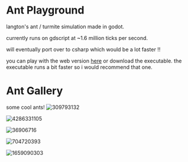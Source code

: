 # Ant Playground
langton's ant / turmite simulation made in godot.

currently runs on gdscript at ~1.6 million ticks per second.

will eventually port over to csharp which would be a lot faster !!

you can play with the web version [here](https://ant-playground.kziki.xyz/) or download the executable. the executable runs a bit faster so i would recommend that one.

# Ant Gallery
some cool ants!
![309793132](https://github.com/user-attachments/assets/4ed77180-0416-4af1-8c66-118049ccb3f5)

![4286331105](https://github.com/user-attachments/assets/7ab2f92a-c72b-437c-a3b1-5780a1a242b6)

![36906716](https://github.com/user-attachments/assets/c454fafc-6a59-4fcf-be14-825d47a154dd)

![704720393](https://github.com/user-attachments/assets/6246732f-3389-4d4c-ba66-c590a7a19d68)

![1659090303](https://github.com/user-attachments/assets/51f5ffdc-4a5c-4e7d-ab05-a6cebf610a94)
